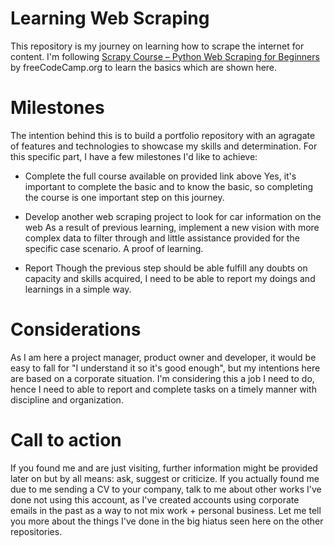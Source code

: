 # Learning Web Scraping

This repository is my journey on learning how to scrape the internet for content. I'm following [Scrapy Course – Python Web Scraping for Beginners](https://www.youtube.com/watch?v=mBoX_JCKZTE) by freeCodeCamp.org to learn the basics which are shown here.

# Milestones

The intention behind this is to build a portfolio repository with an agragate of features and technologies to showcase my skills and determination. For this specific part, I have a few milestones I'd like to achieve:
- Complete the full course available on provided link above
  Yes, it's important to complete the basic and to know the basic, so completing the course is one important step on this journey.
 
- Develop another web scraping project to look for car information on the web
  As a result of previous learning, implement a new vision with more complex data to filter through and little assistance provided for the specific case scenario. A proof of learning.
  
- Report
  Though the previous step should be able fulfill any doubts on capacity and skills acquired, I need to be able to report my doings and learnings in a simple way.

# Considerations

As I am here a project manager, product owner and developer, it would be easy to fall for "I understand it so it's good enough", but my intentions here are based on a corporate situation. I'm considering this a job I need to do, hence I need to able to report and complete tasks on a timely manner with discipline and organization.

# Call to action

If you found me and are just visiting, further information might be provided later on but by all means: ask, suggest or criticize.
If you actually found me due to me sending a CV to your company, talk to me about other works I've done not using this account, as I've created accounts using corporate emails in the past as a way to not mix work + personal business. Let me tell you more about the things I've done in the big hiatus seen here on the other repositories.
